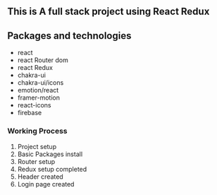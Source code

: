 ## This is A full stack project using React Redux

## Packages and technologies

- react
- react Router dom
- react Redux
- chakra-ui
- chakra-ui/icons
- emotion/react
- framer-motion
- react-icons
- firebase

### Working Process

1. Project setup
2. Basic Packages install
3. Router setup
4. Redux setup completed
5. Header created
6. Login page created
